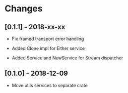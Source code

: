 # Changes

## [0.1.1] - 2018-xx-xx

* Fix framed transport error handling

* Added Clone impl for Either service

* Added Service and NewService for Stream dispatcher


## [0.1.0] - 2018-12-09

* Move utils services to separate crate
